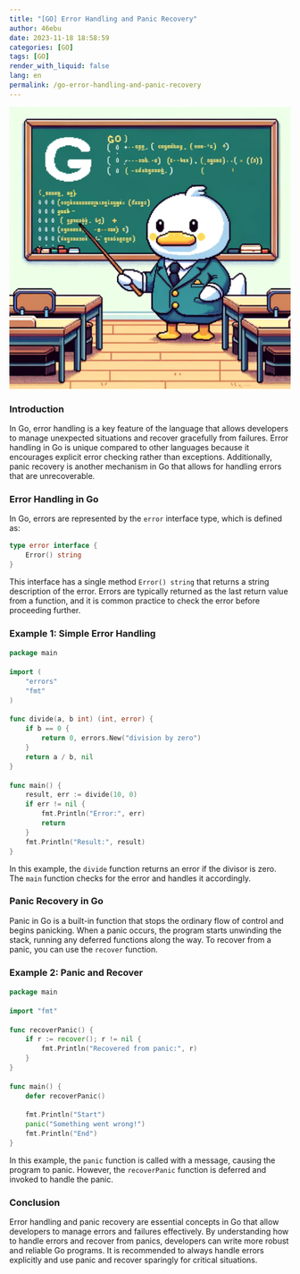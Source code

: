 ```yaml
---
title: "[GO] Error Handling and Panic Recovery"
author: 46ebu
date: 2023-11-18 18:58:59 
categories: [GO]
tags: [GO]
render_with_liquid: false
lang: en
permalink: /go-error-handling-and-panic-recovery
---
```


![Intro](/assets/img/post/go.png)
### Introduction
In Go, error handling is a key feature of the language that allows developers to manage unexpected situations and recover gracefully from failures. Error handling in Go is unique compared to other languages because it encourages explicit error checking rather than exceptions. Additionally, panic recovery is another mechanism in Go that allows for handling errors that are unrecoverable.

### Error Handling in Go
In Go, errors are represented by the `error` interface type, which is defined as:
```go
type error interface {
    Error() string
}
```
This interface has a single method `Error() string` that returns a string description of the error. Errors are typically returned as the last return value from a function, and it is common practice to check the error before proceeding further.

### Example 1: Simple Error Handling
```go
package main

import (
    "errors"
    "fmt"
)

func divide(a, b int) (int, error) {
    if b == 0 {
        return 0, errors.New("division by zero")
    }
    return a / b, nil
}

func main() {
    result, err := divide(10, 0)
    if err != nil {
        fmt.Println("Error:", err)
        return
    }
    fmt.Println("Result:", result)
}
```
In this example, the `divide` function returns an error if the divisor is zero. The `main` function checks for the error and handles it accordingly.

### Panic Recovery in Go
Panic in Go is a built-in function that stops the ordinary flow of control and begins panicking. When a panic occurs, the program starts unwinding the stack, running any deferred functions along the way. To recover from a panic, you can use the `recover` function.

### Example 2: Panic and Recover
```go
package main

import "fmt"

func recoverPanic() {
    if r := recover(); r != nil {
        fmt.Println("Recovered from panic:", r)
    }
}

func main() {
    defer recoverPanic()

    fmt.Println("Start")
    panic("Something went wrong!")
    fmt.Println("End")
}
```
In this example, the `panic` function is called with a message, causing the program to panic. However, the `recoverPanic` function is deferred and invoked to handle the panic.

### Conclusion
Error handling and panic recovery are essential concepts in Go that allow developers to manage errors and failures effectively. By understanding how to handle errors and recover from panics, developers can write more robust and reliable Go programs. It is recommended to always handle errors explicitly and use panic and recover sparingly for critical situations.